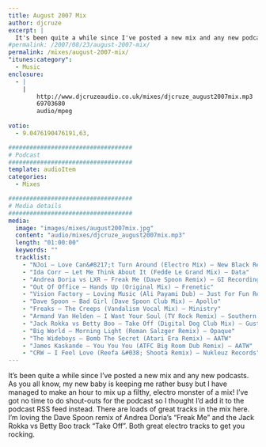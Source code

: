```yaml
---
title: August 2007 Mix
author: djcruze
excerpt: |
  It's been quite a while since I've posted a new mix and any new podcasts. As you all know, my new baby is keeping me rather busy but I have managed to make an hour to mix up a filthy, electro monster of a mix! I've got no time to do shout-outs for the podcast so I thought I'd add it to the podcast feed instead. So get the mix downloaded and play it loud!  
#permalink: /2007/08/23/august-2007-mix/
permalink: /mixes/august-2007-mix/
"itunes:category":
  - Music
enclosure:
  - |
    |
        http://www.djcruzeaudio.co.uk/mixes/djcruze_august2007mix.mp3
        69703680
        audio/mpeg
        
votio:
  - 9.0476190476191,63,

###################################
# Podcast
###################################
template: audioItem
categories:
  - Mixes

###################################
# Media details
###################################
media:
  image: "images/mixes/august2007mix.jpg"
  content: "audio/mixes/djcruze_august2007mix.mp3"
  length: "01:00:00"
  keywords: ""
  tracklist:
    - "NJoi – Love Can&#8217;t Turn Around (Electro Mix) – New Black Records"
    - "Ida Corr – Let Me Think About It (Fedde Le Grand Mix) – Data"
    - "Andrea Doria vs LXR – Freak Me (Dave Spoon Remix) – GI Recordings"
    - "Out Of Office – Hands Up (Original Mix) – Frenetic"
    - "Vision Factory – Loving Music (Ali Payami Dub) – Just For Fun Records"
    - "Dave Spoon – Bad Girl (Dave Spoon Club Mix) – Apollo"
    - "Freaks – The Creeps (Vandalism Vocal Mix) – Ministry"
    - "Armand Van Helden – I Want Your Soul (TV Rock Remix) – Southern Fried Records"
    - "Jack Rokka vs Betty Boo – Take Off (Digital Dog Club Mix) – Gusto"
    - "Big World – Morning Light (Roman Salzger Remix) – Opaque"
    - "The Wideboys – Bomb The Secret (Atari Era Remix) – AATW"
    - "James Kaskande – You You You (ATFC Big Room Dub Remix) – AATW"
    - "CRW – I Feel Love (Reefa &#038; Shoota Remix) – Nukleuz Records"
---
```


It&#8217;s been quite a while since I&#8217;ve posted a new mix and any new podcasts. As you all know, my new baby is keeping me rather busy but I have managed to make an hour to mix up a filthy, electro monster of a mix! I&#8217;ve got no time to do shout-outs for the podcast so I thought I&#8217;d add it to the podcast RSS feed instead. There are loads of great tracks in the mix here. I&#8217;m loving the Dave Spoon remix of Andrea Doria&#8217;s &#8220;Freak Me&#8221; and the Jack Rokka vs Betty Boo track &#8220;Take Off&#8221;. Both great electro tracks to get you rocking.
